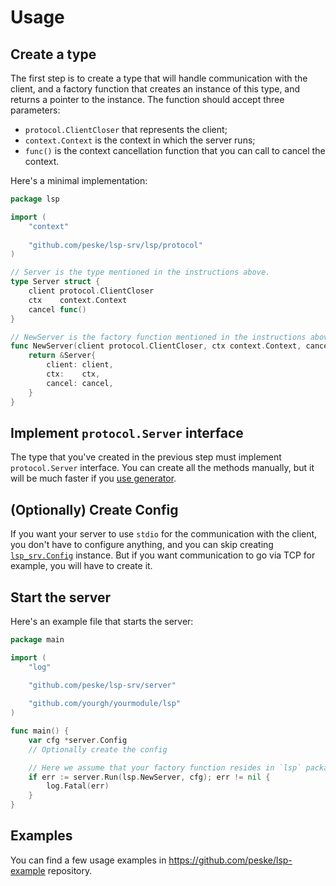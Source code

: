 # Usage

## Create a type

The first step is to create a type that will handle communication with the client, and a factory function that creates
an instance of this type, and returns a pointer to the instance. The function should accept three parameters:

- `protocol.ClientCloser` that represents the client;
- `context.Context` is the context in which the server runs;
- `func()` is the context cancellation function that you can call to cancel the context.

Here's a minimal implementation:

```go
package lsp

import (
	"context"
	
	"github.com/peske/lsp-srv/lsp/protocol"
)

// Server is the type mentioned in the instructions above.
type Server struct {
	client protocol.ClientCloser
	ctx    context.Context
	cancel func()
}

// NewServer is the factory function mentioned in the instructions above.
func NewServer(client protocol.ClientCloser, ctx context.Context, cancel func()) *Server {
	return &Server{
		client: client,
		ctx:    ctx,
		cancel: cancel,
    }
}
```

## Implement `protocol.Server` interface

The type that you've created in the previous step must implement `protocol.Server` interface. You can create all the
methods manually, but it will be much faster if you [use generator](./generator.md).

## (Optionally) Create Config

If you want your server to use `stdio` for the communication with the client, you don't have to configure anything, and
you can skip creating [`lsp_srv.Config`](../config.go) instance. But if you want communication to go via TCP for
example, you will have to create it.

## Start the server

Here's an example file that starts the server:

```go
package main

import (
	"log"
	
	"github.com/peske/lsp-srv/server"

	"github.com/yourgh/yourmodule/lsp"
)

func main() {
	var cfg *server.Config
	// Optionally create the config

	// Here we assume that your factory function resides in `lsp` package, thus `lsp.NewServer`.
	if err := server.Run(lsp.NewServer, cfg); err != nil {
		log.Fatal(err)
	}
}
```

## Examples

You can find a few usage examples in https://github.com/peske/lsp-example repository.
